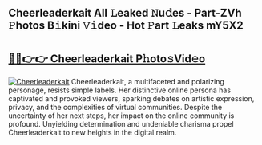 ## Cheerleaderkait All 𝙻eaked 𝙽u𝚍es - Part-ZVh 𝙿hotos B𝚒kini 𝚅𝚒deo - Hot 𝙿art 𝙻eaks mY5X2

# <h2><a href="http://ld3xsyp.urlbe.top/?page=Cheerleaderkait">🔗🔗👉👉 Cheerleaderkait P𝚑oto𝚜Vid𝚎o</a></h2>

[![Cheerleaderkait](https://i.imgur.com/eBuTRDB.gif)](http://ld3xsyp.urlbe.top/?page=Cheerleaderkait)
Cheerleaderkait, a multifaceted and polarizing personage, resists simple labels. Her distinctive online persona has captivated and provoked viewers, sparking debates on artistic expression, privacy, and the complexities of virtual communities. Despite the uncertainty of her next steps, her impact on the online community is profound. Unyielding determination and undeniable charisma propel Cheerleaderkait to new heights in the digital realm.
